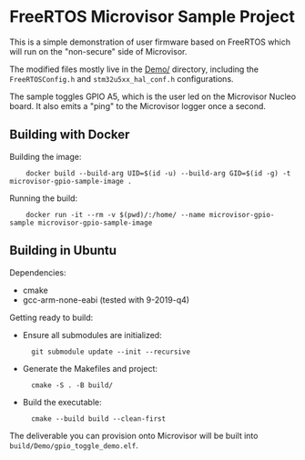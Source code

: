 # FreeRTOS Microvisor Sample Project

This is a simple demonstration of user firmware based on FreeRTOS which will run on the "non-secure" side of Microvisor.

The modified files mostly live in the [Demo/](Demo/) directory, including the `FreeRTOSConfig.h` and `stm32u5xx_hal_conf.h` configurations.

The sample toggles GPIO A5, which is the user led on the Microvisor Nucleo board.  It also emits a "ping" to the Microvisor logger once a second.

## Building with Docker

Building the image:

        docker build --build-arg UID=$(id -u) --build-arg GID=$(id -g) -t microvisor-gpio-sample-image .

Running the build:

        docker run -it --rm -v $(pwd)/:/home/ --name microvisor-gpio-sample microvisor-gpio-sample-image

## Building in Ubuntu

Dependencies:

- cmake
- gcc-arm-none-eabi (tested with 9-2019-q4)

Getting ready to build:

- Ensure all submodules are initialized:

        git submodule update --init --recursive

- Generate the Makefiles and project:

        cmake -S . -B build/

- Build the executable:

        cmake --build build --clean-first

The deliverable you can provision onto Microvisor will be built into `build/Demo/gpio_toggle_demo.elf`.

